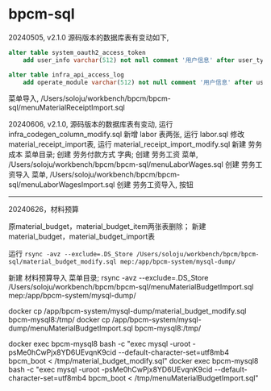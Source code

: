 # bpcm-sql

20240505, v2.1.0 源码版本的数据库表有变动如下,
```sql
alter table system_oauth2_access_token
    add user_info varchar(512) not null comment '用户信息' after user_type;
```

```sql
alter table infra_api_access_log
    add operate_module varchar(512) not null comment '用户信息' after user_type;
```

菜单导入,
/Users/soloju/workbench/bpcm/bpcm-sql/menuMaterialReceiptImport.sql


20240606, v2.1.0,
源码版本的数据库表有变动, 运行 infra_codegen_column_modify.sql
新增 labor 表两张, 运行 labor.sql
修改material_receipt_import表, 运行 material_receipt_import_modify.sql
新建 劳务成本 菜单目录;
创建 劳务付款方式 字典;
创建 劳务工资 菜单, /Users/soloju/workbench/bpcm/bpcm-sql/menuLaborWages.sql
创建 劳务工资导入 菜单, /Users/soloju/workbench/bpcm/bpcm-sql/menuLaborWagesImport.sql
创建 劳务工资导入, 按钮

---
20240626，材料预算

原material_budget，material_budget_item两张表删除；
新建material_budget，material_budget_import表

运行 `rsync -avz --exclude=.DS_Store /Users/soloju/workbench/bpcm/bpcm-sql/material_budget_modify.sql mep:/app/bpcm-system/mysql-dump/`

新建 材料预算导入 菜单目录; rsync -avz --exclude=.DS_Store /Users/soloju/workbench/bpcm/bpcm-sql/menuMaterialBudgetImport.sql mep:/app/bpcm-system/mysql-dump/


docker cp /app/bpcm-system/mysql-dump/material_budget_modify.sql bpcm-mysql8:/tmp/
docker cp /app/bpcm-system/mysql-dump/menuMaterialBudgetImport.sql bpcm-mysql8:/tmp/

docker exec bpcm-mysql8 bash -c "exec mysql -uroot -psMe0hCwPjx8YD6UEvqnK9cid --default-character-set=utf8mb4 bpcm_boot < /tmp/material_budget_modify.sql"
docker exec bpcm-mysql8 bash -c "exec mysql -uroot -psMe0hCwPjx8YD6UEvqnK9cid --default-character-set=utf8mb4 bpcm_boot < /tmp/menuMaterialBudgetImport.sql"